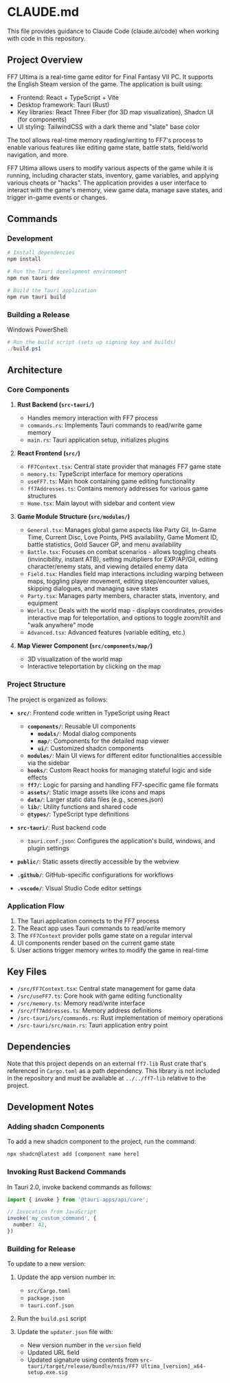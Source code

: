 # CLAUDE.md

This file provides guidance to Claude Code (claude.ai/code) when working with code in this repository.

## Project Overview

FF7 Ultima is a real-time game editor for Final Fantasy VII PC. It supports the English Steam version of the game. The application is built using:

- Frontend: React + TypeScript + Vite
- Desktop framework: Tauri (Rust)
- Key libraries: React Three Fiber (for 3D map visualization), Shadcn UI (for components)
- UI styling: TailwindCSS with a dark theme and "slate" base color

The tool allows real-time memory reading/writing to FF7's process to enable various features like editing game state, battle stats, field/world navigation, and more.

FF7 Ultima allows users to modify various aspects of the game while it is running, including character stats, inventory, game variables, and applying various cheats or "hacks". The application provides a user interface to interact with the game's memory, view game data, manage save states, and trigger in-game events or changes.

## Commands

### Development

```bash
# Install dependencies
npm install

# Run the Tauri development environment
npm run tauri dev

# Build the Tauri application
npm run tauri build
```

### Building a Release

Windows PowerShell:
```powershell
# Run the build script (sets up signing key and builds)
./build.ps1
```

## Architecture

### Core Components

1. **Rust Backend (`src-tauri/`)**
   - Handles memory interaction with FF7 process
   - `commands.rs`: Implements Tauri commands to read/write game memory
   - `main.rs`: Tauri application setup, initializes plugins

2. **React Frontend (`src/`)**
   - `FF7Context.tsx`: Central state provider that manages FF7 game state
   - `memory.ts`: TypeScript interface for memory operations
   - `useFF7.ts`: Main hook containing game editing functionality
   - `ff7Addresses.ts`: Contains memory addresses for various game structures
   - `Home.tsx`: Main layout with sidebar and content view

3. **Game Module Structure (`src/modules/`)**
   - `General.tsx`: Manages global game aspects like Party Gil, In-Game Time, Current Disc, Love Points, PHS availability, Game Moment ID, battle statistics, Gold Saucer GP, and menu availability
   - `Battle.tsx`: Focuses on combat scenarios - allows toggling cheats (invincibility, instant ATB), setting multipliers for EXP/AP/Gil, editing character/enemy stats, and viewing detailed enemy data
   - `Field.tsx`: Handles field map interactions including warping between maps, toggling player movement, editing step/encounter values, skipping dialogues, and managing save states
   - `Party.tsx`: Manages party members, character stats, inventory, and equipment
   - `World.tsx`: Deals with the world map - displays coordinates, provides interactive map for teleportation, and options to toggle zoom/tilt and "walk anywhere" mode
   - `Advanced.tsx`: Advanced features (variable editing, etc.)

4. **Map Viewer Component (`src/components/map/`)**
   - 3D visualization of the world map
   - Interactive teleportation by clicking on the map

### Project Structure

The project is organized as follows:

* **`src/`**: Frontend code written in TypeScript using React
   * **`components/`**: Reusable UI components
     * **`modals/`**: Modal dialog components
     * **`map/`**: Components for the detailed map viewer
     * **`ui/`**: Customized shadcn components
   * **`modules/`**: Main UI views for different editor functionalities accessible via the sidebar
   * **`hooks/`**: Custom React hooks for managing stateful logic and side effects
   * **`ff7/`**: Logic for parsing and handling FF7-specific game file formats
   * **`assets/`**: Static image assets like icons and maps
   * **`data/`**: Larger static data files (e.g., scenes.json)
   * **`lib/`**: Utility functions and shared code
   * **`@types/`**: TypeScript type definitions

* **`src-tauri/`**: Rust backend code
   * `tauri.conf.json`: Configures the application's build, windows, and plugin settings

* **`public/`**: Static assets directly accessible by the webview

* **`.github/`**: GitHub-specific configurations for workflows

* **`.vscode/`**: Visual Studio Code editor settings

### Application Flow

1. The Tauri application connects to the FF7 process
2. The React app uses Tauri commands to read/write memory
3. The `FF7Context` provider polls game state on a regular interval
4. UI components render based on the current game state
5. User actions trigger memory writes to modify the game in real-time

## Key Files

- `/src/FF7Context.tsx`: Central state management for game data
- `/src/useFF7.ts`: Core hook with game editing functionality
- `/src/memory.ts`: Memory read/write interface
- `/src/ff7Addresses.ts`: Memory address definitions
- `/src-tauri/src/commands.rs`: Rust implementation of memory operations
- `/src-tauri/src/main.rs`: Tauri application entry point

## Dependencies

Note that this project depends on an external `ff7-lib` Rust crate that's referenced in `Cargo.toml` as a path dependency. This library is not included in the repository and must be available at `../../ff7-lib` relative to the project.

## Development Notes

### Adding shadcn Components

To add a new shadcn component to the project, run the command:

```bash
npx shadcn@latest add [component name here]
```

### Invoking Rust Backend Commands

In Tauri 2.0, invoke backend commands as follows:

```typescript
import { invoke } from '@tauri-apps/api/core';

// Invocation from JavaScript
invoke('my_custom_command', {
  number: 42,
})
```

### Building for Release

To update to a new version:

1. Update the app version number in:
   - `src/Cargo.toml`
   - `package.json`
   - `tauri.conf.json`

2. Run the `build.ps1` script

3. Update the `updater.json` file with:
   - New version number in the `version` field
   - Updated URL field
   - Updated signature using contents from `src-tauri/target/release/bundle/nsis/FF7 Ultima_[version]_x64-setup.exe.sig`